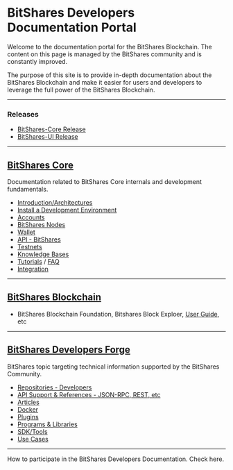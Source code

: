 # BitShares Developers Documentation Portal

Welcome to the documentation portal for the BitShares Blockchain. The content on this page is managed by the BitShares community and is constantly improved.

The purpose of this site is to provide in-depth documentation about the BitShares Blockchain and make it easier for users and developers to leverage the full power of the BitShares Blockchain.

***

### Releases
- [BitShares-Core Release](https://github.com/bitshares/bitshares-core/releases)
- [BitShares-UI Release](https://github.com/bitshares/bitshares-ui/releases)

***

## [BitShares Core](/core/README.md#bitshares-core)
Documentation related to BitShares Core internals and development fundamentals. 

- [Introduction/Architectures](/core/intro/README.md#introduction--architectures)
- [Install a Development Environment](/core/installation/README.md#install-a-development-environment)
- [Accounts](/core/accounts/README.md#bitshares-accounts)
- [BitShares Nodes](/core/nodes_full_witness/README.md#bitshares-nodes-and-p2p-network)
- [Wallet](/core/wallet/README.md#wallet)
- [API - BitShares](/core/api#api)
- [Testnets](/core/testnets/README.md#testnets)
- [Knowledge Bases](/core/knowledge_base#knowledge-base)
- [Tutorials](/core/tutorials#tutorials) / [FAQ](/core/tutorials/FAQ.md#frequently-asked-questions---list-all)
- [Integration](/core/integration/README.md#integration)
 
***

## [BitShares Blockchain](/core/bitshares_blockchain#bitshares-blockchain)
- BitShares Blockchain Foundation, Bitshares Block Exploer, [User Guide](https://github.com/bitshares/how.bitshares.works/tree/master/bbf/user_guide#user-guide), etc 

***

## [BitShares Developers Forge](/forge/README.md#bts-developers-forge)
BitShares topic targeting technical information supported by the BitShares Community. 

- [Repositories - Developers](/forge/shared_repo/repo_byname_list.md#developers-github-repositories)
- [API Support & References - JSON-RPC, REST, etc ](/forge/api_support/README.md#api-support--references)
- [Articles](/forge/articles/tech_articles_chronological.md#articles--references)
- [Docker](/forge/docker/README.md#docker) 
- [Plugins](/forge/plugins/README.md#plugins)
- [Programs & Libraries](/forge/program_libraries/README.md#programs--libraries)
- [SDK/Tools](/forge/sdk_tools/README.md#sdk--tools)
- [Use Cases](/forge/use_cases/README.md#use-cases)


***

How to participate in the BitShares Developers Documentation. Check here.
